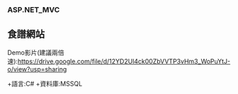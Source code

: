 ### ASP.NET_MVC
## 食譜網站
Demo影片(建議兩倍速):https://drive.google.com/file/d/12YD2Ul4ck00ZbVVTP3vHm3_WoPuYtJ-o/view?usp=sharing

+語言:C#
+資料庫:MSSQL
